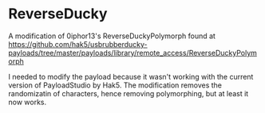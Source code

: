 # ReverseDucky
A modification of 0iphor13's ReverseDuckyPolymorph found at https://github.com/hak5/usbrubberducky-payloads/tree/master/payloads/library/remote_access/ReverseDuckyPolymorph

I needed to modify the payload because it wasn't working with the current version of PayloadStudio by Hak5.  The modification removes the randomizatin of characters, hence removing polymorphing, but at least it now works.
